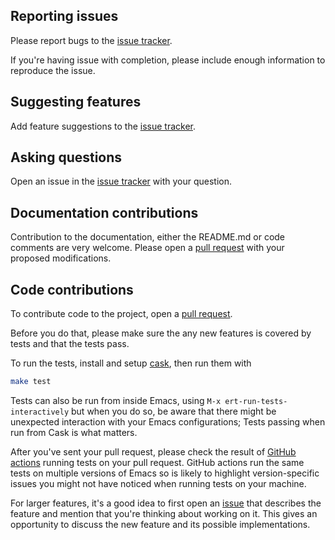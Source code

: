 ## Reporting issues

Please report bugs to the [issue tracker][issues].

If you're having issue with completion, please include enough 
information to reproduce the issue.

## Suggesting features

Add feature suggestions to the [issue tracker][issues].

## Asking questions

Open an issue in the [issue tracker][issues] with your question.

## Documentation contributions

Contribution to the documentation, either the README.md or code
comments are very welcome. Please open a [pull request][pulls] with
your proposed modifications.

## Code contributions

To contribute code to the project, open a [pull request][pulls].

Before you do that, please make sure the any new features is covered
by tests and that the tests pass. 

To run the tests, install and setup
[cask], then run them with 
```bash
make test
```

Tests can also be run from inside Emacs,
using `M-x ert-run-tests-interactively` but when you do so, be aware
that there might be unexpected interaction with your Emacs
configurations; Tests passing when run from Cask is what matters.

After you've sent your pull request, please check the result of
[GitHub actions][actions] running tests on your pull request. GitHub
actions run the same tests on multiple versions of Emacs so is likely
to highlight version-specific issues you might not have noticed when
running tests on your machine.

For larger features, it's a good idea to first open an 
[issue][issues] that describes the feature and mention that you're
thinking about working on it. This gives an opportunity to discuss the
new feature and its possible implementations.

[cask]: https://github.com/szermatt/visual-replace/issues
[issues]: https://github.com/szermatt/visual-replace/issues
[actions]: https://github.com/szermatt/visual-replace/actions
[pulls]: https://github.com/szermatt/visual-replace/pulls
